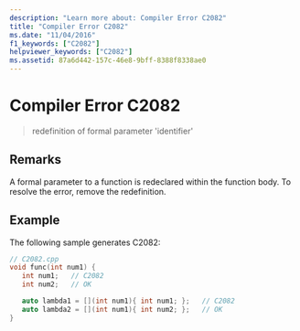 ```yaml
---
description: "Learn more about: Compiler Error C2082"
title: "Compiler Error C2082"
ms.date: "11/04/2016"
f1_keywords: ["C2082"]
helpviewer_keywords: ["C2082"]
ms.assetid: 87a6d442-157c-46e8-9bff-8388f8338ae0
---
```

# Compiler Error C2082

> redefinition of formal parameter 'identifier'

## Remarks

A formal parameter to a function is redeclared within the function body. To resolve the error, remove the redefinition.

## Example

The following sample generates C2082:

```cpp
// C2082.cpp
void func(int num1) {
   int num1;   // C2082
   int num2;   // OK

   auto lambda1 = [](int num1){ int num1; };   // C2082
   auto lambda2 = [](int num1){ int num2; };   // OK
}
```
